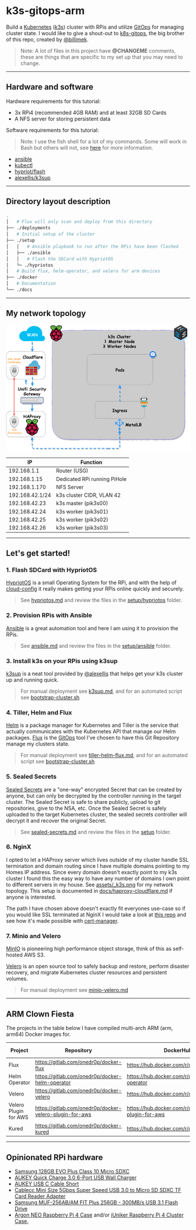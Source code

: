 # k3s-gitops-arm

Build a [Kubernetes](https://kubernetes.io/) ([k3s](https://github.com/rancher/k3s)) cluster with RPis and utilize [GitOps](https://www.weave.works/technologies/gitops/) for managing cluster state. I would like to give a shout-out to [k8s-gitops](https://github.com/billimek/k8s-gitops), the big brother of this repo, created by [@billimek](https://github.com/billimek).

> Note: A lot of files in this project have **@CHANGEME** comments, these are things that are specific to my set up that you may need to change.

* * *

## Hardware and software

Hardware requirements for this tutorial:

- 3x RPi4 (recommended 4GB RAM) and at least 32GB SD Cards
- A NFS server for storing persistent data

Software requirements for this tutorial:

> Note: I use the fish shell for a lot of my commands. Some will work in Bash but others will not, see [here](docs/fish-shell.md) for more information.

- [ansible](https://docs.ansible.com/ansible/latest/installation_guide/intro_installation.html)
- [kubectl](https://kubernetes.io/docs/tasks/tools/install-kubectl/)
- [hypriot/flash](https://github.com/hypriot/flash)
- [alexellis/k3sup](https://github.com/alexellis/k3sup)

* * *

## Directory layout description

```bash
.
│   # Flux will only scan and deploy from this directory
├── ./deployments
│   # Initial setup of the cluster
├── ./setup
│   │   # Ansible playbook to run after the RPis have been flashed
│   ├── ./ansible
│   │   # Flash the SDCard with HypriotOS
│   └─ ./hypriotos
│   # Build flux, helm-operator, and velero for arm devices
├── ./docker
│   # Documentation
└── ./docs
```

* * *

## My network topology

![image](assets/_k3s.png)

|IP|Function|
|---|---|
|192.168.1.1|Router (USG)|
|192.168.1.15|Dedicated RPi running PiHole|
|192.168.1.170|NFS Server|
|192.168.42.1/24|k3s cluster CIDR, VLAN 42|
|192.168.42.23|k3s master (pik3s00)|
|192.168.42.24|k3s worker (pik3s01)|
|192.168.42.25|k3s worker (pik3s02)|
|192.168.42.26|k3s worker (pik3s03)|

* * *

## Let's get started!

### 1. Flash SDCard with HypriotOS

[HypriotOS](https://blog.hypriot.com/) is a small Operating System for the RPi, and with the help of [cloud-config](https://cloudinit.readthedocs.io/en/latest/topics/examples.html) it really makes getting your RPis online quickly and securely.

> See [hypriotos.md](docs/hypriotos.md) and review the files in the [setup/hypriotos](setup/hypriotos) folder.

### 2. Provision RPis with Ansible

[Ansible](https://www.ansible.com) is a great automation tool and here I am using it to provision the RPis.

> See [ansible.md](docs/ansible.md) and review the files in the [setup/ansible](setup/ansible) folder.

### 3. Install k3s on your RPis using k3sup

[k3sup](https://k3sup.dev) is a neat tool provided by [@alexellis](https://github.com/alexellis) that helps get your k3s cluster up and running quick.

> For manual deployment see [k3sup.md](docs/k3sup.md), and for an automated script see [bootstrap-cluster.sh](setup/bootstrap-cluster.sh)

### 4. Tiller, Helm and Flux

[Helm](https://v2.helm.sh/) is a package manager for Kubernetes and Tiller is the service that actually communicates with the Kubernetes API that manage our Helm packages. [Flux](https://docs.fluxcd.io/en/stable/) is the [GitOps](https://www.weave.works/technologies/gitops/) tool I've chosen to have this Git Repository manage my clusters state.

> For manual deployment see [tiller-helm-flux.md](docs/tiller-helm-flux.md), and for an automated script see [bootstrap-cluster.sh](setup/bootstrap-cluster.sh)

### 5. Sealed Secrets

[Sealed Secrets](https://github.com/bitnami-labs/sealed-secrets) are a "one-way" encrypted Secret that can be created by anyone, but can only be decrypted by the controller running in the target cluster. The Sealed Secret is safe to share publicly, upload to git repositories, give to the NSA, etc. Once the Sealed Secret is safely uploaded to the target Kubernetes cluster, the sealed secrets controller will decrypt it and recover the original Secret.

> See [sealed-secrets.md](docs/sealed-secrets.md) and review the files in the [setup](setup) folder.

### 6. NginX

I opted to let a HAProxy server which lives outside of my cluster handle SSL termination and domain routing since I have multiple domains pointing to my Homes IP address. Since every domain doesn't exactly point to my k3s cluster I found this the easy way to have any number of domains I own point to different servers in my house. See [assets/_k3s.png](assets/_k3s.png) for my network topology. This setup is documented in [docs/haproxy-cloudflare.md](docs/haproxy-cloudflare.md) if anyone is interested.

The path I have chosen above doesn't exactly fit everyones use-case so if you would like SSL terminated at NginX I would take a look at [this repo](https://github.com/billimek/k8s-gitops) and see how it's made possible with [cert-manager](https://cert-manager.io/docs/).

### 7. Minio and Velero

[MinIO](https://min.io/) is pioneering high performance object storage, think of this as self-hosted AWS S3.

[Velero](https://velero.io/) is an open source tool to safely backup and restore, perform disaster recovery, and migrate Kubernetes cluster resources and persistent volumes.

> For manual deployment see [minio-velero.md](docs/minio-velero.md)

* * *

## ARM Clown Fiesta

The projects in the table below I have compiled multi-arch ARM (arm, arm64) Docker images for.

|Project|Repository|DockerHub|Issue requesting ARM images|
|---|---|---|---|
|Flux|https://gitlab.com/onedr0p/docker-flux|https://hub.docker.com/r/onedr0p/flux|[fluxcd/flux#1761](https://github.com/fluxcd/flux/issues/1761)|
|Helm Operator|https://gitlab.com/onedr0p/docker-helm-operator|https://hub.docker.com/r/onedr0p/helm-operator|[fluxcd/helm-operator#147](https://github.com/fluxcd/helm-operator/issues/147)|
|Velero|https://gitlab.com/onedr0p/docker-velero|https://hub.docker.com/r/onedr0p/velero|[vmware-tanzu/velero#720](https://github.com/vmware-tanzu/velero/issues/720)|
|Velero Plugin for AWS|https://gitlab.com/onedr0p/docker-velero-plugin-for-aws|https://hub.docker.com/r/onedr0p/velero-plugin-for-aws|[vmware-tanzu/velero-plugin-for-aws#18](https://github.com/vmware-tanzu/velero-plugin-for-aws/issues/18)|
|Kured|https://gitlab.com/onedr0p/docker-kured|https://hub.docker.com/r/onedr0p/kured|[weaveworks/kured#23](https://github.com/weaveworks/kured/issues/23)|

* * *

## Opinionated RPi hardware

- [Samsung 128GB EVO Plus Class 10 Micro SDXC](https://smile.amazon.com/gp/product/B06XFHQGB9/ref=ppx_yo_dt_b_asin_title_o01_s00?ie=UTF8&psc=1)
- [AUKEY Quick Charge 3.0 6-Port USB Wall Charger](https://smile.amazon.com/gp/product/B01F20J4PE/ref=ppx_yo_dt_b_asin_title_o06_s00?ie=UTF8&psc=1)
- [AUKEY USB C Cable Short](https://smile.amazon.com/gp/product/B0746C244X/ref=ppx_yo_dt_b_asin_title_o06_s00?ie=UTF8&psc=1)
- [Cablecc Mini Size 5Gbps Super Speed USB 3.0 to Micro SD SDXC TF Card Reader Adapter](https://smile.amazon.com/gp/product/B01787LD3K/ref=ppx_yo_dt_b_asin_title_o08_s00?ie=UTF8&psc=1)
- [Samsung MUF-256AB/AM FIT Plus 256GB - 300MB/s USB 3.1 Flash Drive](https://smile.amazon.com/gp/product/B07D7Q41PM/ref=ppx_yo_dt_b_asin_title_o01_s00?ie=UTF8&psc=1)
- [Argon NEO Raspberry Pi 4 Case](https://www.argon40.com/argon-neo-raspberry-pi-4-case.html) and/or [iUniker Raspberry Pi 4 Cluster Case,](https://smile.amazon.com/gp/product/B07CTG5N3V/ref=ppx_yo_dt_b_asin_title_o03_s00?ie=UTF8&psc=1)

